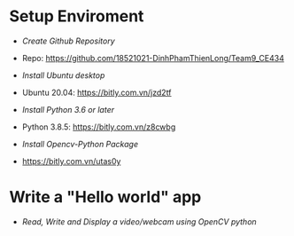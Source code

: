# Setup Enviroment
* *Create Github Repository*

 * Repo: https://github.com/18521021-DinhPhamThienLong/Team9_CE434

* *Install Ubuntu desktop*


 * Ubuntu 20.04: https://bitly.com.vn/jzd2tf

* *Install Python 3.6 or later*


 * Python 3.8.5: https://bitly.com.vn/z8cwbg

* *Install Opencv-Python Package*


 * https://bitly.com.vn/utas0y

# Write a "Hello world" app
* *Read, Write and Display a video/webcam using OpenCV python*
